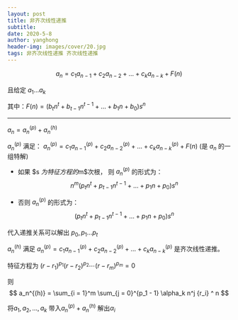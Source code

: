 ```yaml
---
layout: post
title: 非齐次线性递推
subtitle: 
date: 2020-5-8
author: yanghong
header-img: images/cover/20.jpg
tags: 非齐次线性递推 齐次线性递推 
---
```


$$
a_n = c_1a_{n-1} + c_2a_{n-2} + \dots + c_ka_{n - k} + F(n)
$$



且给定 $a_1 \dots a_k$



其中：$F(n) = (b_t n^t + b_{t - 1} n ^ {t - 1} + \dots + b_1 n + b_0) s^n$  

---

$a_n = a^{(p)}_n + a^{(h)}_n$



$a^{(p)}_n$ 满足： $a_n^{(p)} = c_1a_{n-1}^{(p)} + c_2a_{n-2}^{(p)} + \dots + c_ka_{n - k} ^{(p)}+ F(n)$  (是 $a_n$ 的一组特解)

+ 如果 $s $为特征方程的$m$次根， 则 $a_n^{(p)}$ 的形式为：
	$$
	n^m(p_t n^t + p_{t-1}n^{t - 1} + \dots + p_1 n + p_0)s^n
	$$

+ 否则 $a_n^{(p)}$ 的形式为：
	$$
	(p_t n^t + p_{t-1}n^{t - 1} + \dots + p_1 n + p_0)s^n
	$$

代入递推关系可以解出 $p_0 , p_1 \dots p_t$



$a^{(h)}_n$ 满足 $a_n^{(p)} = c_1a_{n-1}^{(p)} + c_2a_{n-2}^{(p)} + \dots + c_ka_{n - k} ^{(p)}$ 是齐次线性递推。

特征方程为 $(r - r_1)^{p_1} (r-r_2)^{p_2} \cdots (r-r_m)^{p_m} = 0$



则 
$$
a_n^{(h)} = \sum_{i = 1}^m \sum_{j = 0}^{p_1 - 1} \alpha_k n^j {r_i} ^ n
$$


将$a_1, a_2, \dots, a_k$ 带入$a^{(p)}_n + a^{(h)}_n$ 解出$\alpha_i$